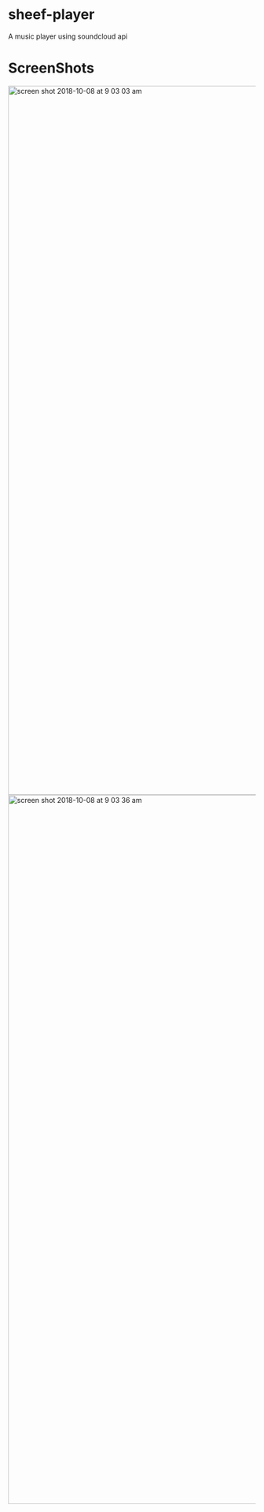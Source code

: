 # sheef-player
A music player using soundcloud api

# ScreenShots
<img width="1440" alt="screen shot 2018-10-08 at 9 03 03 am" src="https://user-images.githubusercontent.com/43546293/46620301-3a528280-cad9-11e8-9370-3faa1fa338be.png">
<img width="1440" alt="screen shot 2018-10-08 at 9 03 36 am" src="https://user-images.githubusercontent.com/43546293/46620303-3a528280-cad9-11e8-9b8d-69fa48e1c6cf.png">

